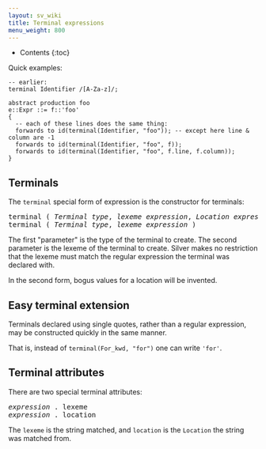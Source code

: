 ```yaml
---
layout: sv_wiki
title: Terminal expressions
menu_weight: 800
---
```


* Contents
{:toc}

Quick examples:

```
-- earlier:
terminal Identifier /[A-Za-z]/;

abstract production foo
e::Expr ::= f::'foo'
{
  -- each of these lines does the same thing:
  forwards to id(terminal(Identifier, "foo")); -- except here line & column are -1
  forwards to id(terminal(Identifier, "foo", f));
  forwards to id(terminal(Identifier, "foo", f.line, f.column));
}
```

## Terminals

The `terminal` special form of expression is the constructor for terminals:

<pre>
terminal ( <i>Terminal type</i>, <i>lexeme expression</i>, <i>Location expression</i> )
terminal ( <i>Terminal type</i>, <i>lexeme expression</i> )
</pre>

The first "parameter" is the type of the terminal to create.
The second parameter is the lexeme of the terminal to create.
Silver makes no restriction that the lexeme must match the regular expression the terminal was declared with.

In the second form, bogus values for a location will be invented.

## Easy terminal extension

Terminals declared using single quotes, rather than a regular expression, may be constructed quickly in the same manner.

That is, instead of `terminal(For_kwd, "for")` one can write `'for'`.

## Terminal attributes

There are two special terminal attributes:

<pre>
<i>expression</i> . lexeme
<i>expression</i> . location
</pre>

The `lexeme` is the string matched, and `location` is the `Location` the string was matched from.

